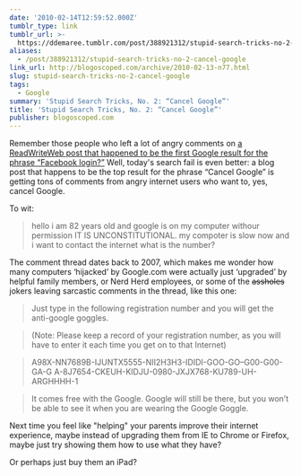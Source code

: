 ```yaml
---
date: '2010-02-14T12:59:52.000Z'
tumblr_type: link
tumblr_url: >-
  https://ddemaree.tumblr.com/post/388921312/stupid-search-tricks-no-2-cancel-google
aliases:
  - /post/388921312/stupid-search-tricks-no-2-cancel-google
link_url: http://blogoscoped.com/archive/2010-02-13-n77.html
slug: stupid-search-tricks-no-2-cancel-google
tags:
  - Google
summary: 'Stupid Search Tricks, No. 2: “Cancel Google”'
title: 'Stupid Search Tricks, No. 2: “Cancel Google”'
publisher: blogoscoped.com
---
```


Remember those people who left a lot of angry comments on [a ReadWriteWeb post that happened to be the first Google result for the phrase “Facebook login?”](http://log.demaree.me/post/385819155/facebook-login) Well, today's search fail is even better: a blog post that happens to be the top result for the phrase “Cancel Google”  is getting tons of comments from angry internet users who want to, yes, cancel Google.

To wit:

> hello i am 82 years old and google is on my computer withour permission IT IS UNCONSTITUTIONAL. my compoter is slow now and i want to contact the internet what is the number?

The comment thread dates back to 2007, which makes me wonder how many computers ‘hijacked’ by Google.com were actually just ‘upgraded’ by helpful family members, or Nerd Herd employees, or some of the <del>assholes</del> jokers leaving sarcastic comments in the thread, like this one:

> Just type in the following registration number and you will get the anti-google goggles.

> (Note: Please keep a record of your registration number, as you will have to enter it each time you get on to that Internet)

> A98X-NN7689B-IJUNTX5555-NII2H3H3-IDIDI-GOO-GO–G00-G00-GA-G
A-8J7654-CKEUH-KIDJU-0980-JXJX768-KU789-UH-ARGHHHH-1

> It comes free with the Google. Google will still be there, but you won’t be able to see it when you are wearing the Google Goggle.

Next time you feel like "helping" your parents improve their internet experience, maybe instead of upgrading them from IE to Chrome or Firefox, maybe just try showing them how to use what they have?

Or perhaps just buy them an iPad?